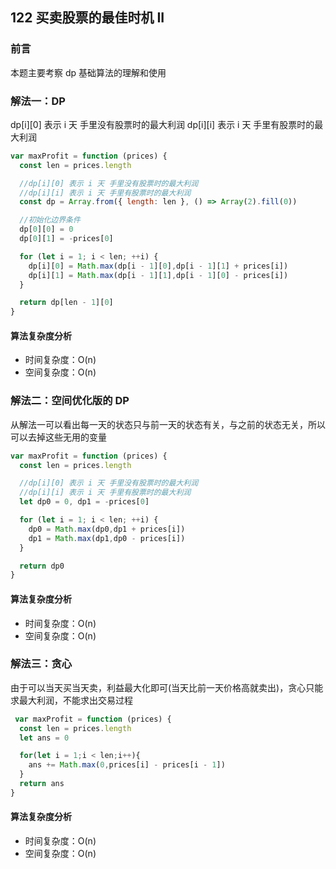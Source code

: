 ## 122 买卖股票的最佳时机 II

### 前言
本题主要考察 dp 基础算法的理解和使用


### 解法一：DP
dp[i][0] 表示 i 天 手里没有股票时的最大利润
dp[i][i] 表示 i 天 手里有股票时的最大利润

```js
var maxProfit = function (prices) {
  const len = prices.length

  //dp[i][0] 表示 i 天 手里没有股票时的最大利润
  //dp[i][i] 表示 i 天 手里有股票时的最大利润
  const dp = Array.from({ length: len }, () => Array(2).fill(0))

  //初始化边界条件
  dp[0][0] = 0
  dp[0][1] = -prices[0]

  for (let i = 1; i < len; ++i) {
    dp[i][0] = Math.max(dp[i - 1][0],dp[i - 1][1] + prices[i])
    dp[i][1] = Math.max(dp[i - 1][1],dp[i - 1][0] - prices[i])
  }

  return dp[len - 1][0]
}
```

#### 算法复杂度分析
- 时间复杂度：O(n)
- 空间复杂度：O(n) 
&nbsp;
### 解法二：空间优化版的 DP
从解法一可以看出每一天的状态只与前一天的状态有关，与之前的状态无关，所以可以去掉这些无用的变量

```js
var maxProfit = function (prices) {
  const len = prices.length

  //dp[i][0] 表示 i 天 手里没有股票时的最大利润
  //dp[i][i] 表示 i 天 手里有股票时的最大利润
  let dp0 = 0, dp1 = -prices[0]

  for (let i = 1; i < len; ++i) {
    dp0 = Math.max(dp0,dp1 + prices[i])
    dp1 = Math.max(dp1,dp0 - prices[i])
  }

  return dp0
}
```

#### 算法复杂度分析
- 时间复杂度：O(n)
- 空间复杂度：O(n) 
&nbsp;
### 解法三：贪心
由于可以当天买当天卖，利益最大化即可(当天比前一天价格高就卖出)，贪心只能求最大利润，不能求出交易过程

```js
 var maxProfit = function (prices) {
  const len = prices.length
  let ans = 0

  for(let i = 1;i < len;i++){
    ans += Math.max(0,prices[i] - prices[i - 1])
  }
  return ans
}
```

#### 算法复杂度分析
- 时间复杂度：O(n)
- 空间复杂度：O(n) 
&nbsp;
    
